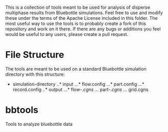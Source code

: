 This is a collection of tools meant to be used for analysis of disperse multiphase results from Bluebottle simulations.
Feel free to use and modify these under the terms of the Apache License included in this folder.
The most useful way to use the tools is to probably create a fork of this repository and work on it there.
If there are any bugs or additions you feel would be useful to any users, please create a pull request.

# File Structure
The tools are meant to be used on a standard Bluebottle simulation directory with this structure:
* simulation-directory
..* input
...* flow.config
...* part.config
...* record.config
..* output
...* flow-*.cgns
...* part-*.cgns
...* grid.cgns


# bbtools
Tools to analyze bluebottle data
